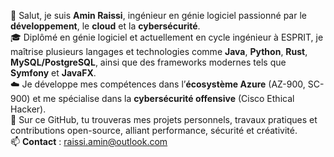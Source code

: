 👋 Salut, je suis **Amin Raissi**, ingénieur en génie logiciel passionné par le **développement**, le **cloud** et la **cybersécurité**.  
🎓 Diplômé en génie logiciel et actuellement en cycle ingénieur à ESPRIT, je maîtrise plusieurs langages et technologies comme **Java**, **Python**, **Rust**, **MySQL/PostgreSQL**, ainsi que des frameworks modernes tels que **Symfony** et **JavaFX**.  
☁️ Je développe mes compétences dans l’**écosystème Azure** (AZ-900, SC-900) et me spécialise dans la **cybersécurité offensive** (Cisco Ethical Hacker).  
🚀 Sur ce GitHub, tu trouveras mes projets personnels, travaux pratiques et contributions open-source, alliant performance, sécurité et créativité.  
📫 **Contact** : raissi.amin@outlook.com
